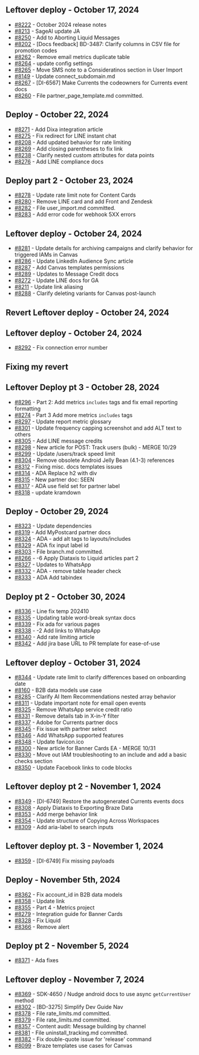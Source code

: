 ## Leftover deploy - October 17, 2024
- [#8222](https://github.com/braze-inc/braze-docs/pull/8222) - October 2024 release notes
- [#8213](https://github.com/braze-inc/braze-docs/pull/8213) - SageAI update JA
- [#8250](https://github.com/braze-inc/braze-docs/pull/8250) - Add to Aborting Liquid Messages
- [#8202](https://github.com/braze-inc/braze-docs/pull/8202) - [Docs feedback] BD-3487: Clarify columns in CSV file for promotion codes
- [#8262](https://github.com/braze-inc/braze-docs/pull/8262) - Remove email metrics duplicate table
- [#8264](https://github.com/braze-inc/braze-docs/pull/8264) - update config settings
- [#8265](https://github.com/braze-inc/braze-docs/pull/8265) - Move SMS note to a Consideratinos section in User Import
- [#8149](https://github.com/braze-inc/braze-docs/pull/8149) - Update connect_subdomain.md
- [#8267](https://github.com/braze-inc/braze-docs/pull/8267) - [DI-6567] Make Currents the codeowners for Currents event docs
- [#8260](https://github.com/braze-inc/braze-docs/pull/8260) - File partner_page_template.md committed.

## Deploy - October 22, 2024
- [#8271](https://github.com/braze-inc/braze-docs/pull/8271) - Add Dixa integration article
- [#8275](https://github.com/braze-inc/braze-docs/pull/8275) - Fix redirect for LINE instant chat
- [#8208](https://github.com/braze-inc/braze-docs/pull/8208) - Add updated behavior for rate limiting
- [#8269](https://github.com/braze-inc/braze-docs/pull/8269) - Add closing parentheses to fix link
- [#8238](https://github.com/braze-inc/braze-docs/pull/8238) - Clarify nested custom attributes for data points
- [#8276](https://github.com/braze-inc/braze-docs/pull/8276) - Add LINE compliance docs

## Deploy part 2 - October 23, 2024
- [#8278](https://github.com/braze-inc/braze-docs/pull/8278) - Update rate limit note for Content Cards
- [#8280](https://github.com/braze-inc/braze-docs/pull/8280) - Remove LINE card and add Front and Zendesk
- [#8282](https://github.com/braze-inc/braze-docs/pull/8282) - File user_import.md committed.
- [#8283](https://github.com/braze-inc/braze-docs/pull/8283) - Add error code for webhook 5XX errors

## Leftover deploy - October 24, 2024
- [#8281](https://github.com/braze-inc/braze-docs/pull/8281) - Update details for archiving campaigns and clarify behavior for triggered IAMs in Canvas
- [#8286](https://github.com/braze-inc/braze-docs/pull/8286) - Update LinkedIn Audience Sync article
- [#8287](https://github.com/braze-inc/braze-docs/pull/8287) - Add Canvas templates permissions
- [#8289](https://github.com/braze-inc/braze-docs/pull/8289) - Updates to Message Credit docs
- [#8272](https://github.com/braze-inc/braze-docs/pull/8272) - Update LINE docs for GA
- [#8211](https://github.com/braze-inc/braze-docs/pull/8211) - Update link aliasing
- [#8288](https://github.com/braze-inc/braze-docs/pull/8288) - Clarify deleting variants for Canvas post-launch

## Revert Leftover deploy - October 24, 2024

## Leftover deploy - October 24, 2024
- [#8292](https://github.com/braze-inc/braze-docs/pull/8292) - Fix connection error number

## Fixing my revert

## Leftover Deploy pt 3 - October 28, 2024
- [#8296](https://github.com/braze-inc/braze-docs/pull/8296) - Part 2: Add metrics `includes` tags and fix email reporting formatting
- [#8274](https://github.com/braze-inc/braze-docs/pull/8274) - Part 3 Add more metrics `includes` tags
- [#8297](https://github.com/braze-inc/braze-docs/pull/8297) - Update report metric glossary
- [#8301](https://github.com/braze-inc/braze-docs/pull/8301) - Update frequency capping screenshot and add ALT text to others
- [#8305](https://github.com/braze-inc/braze-docs/pull/8305) - Add LINE message credits
- [#8298](https://github.com/braze-inc/braze-docs/pull/8298) - New article for POST: Track users (bulk) - MERGE 10/29
- [#8299](https://github.com/braze-inc/braze-docs/pull/8299) - Update /users/track speed limit
- [#8304](https://github.com/braze-inc/braze-docs/pull/8304) - Remove obsolete Android Jelly Bean (4.1-3) references
- [#8312](https://github.com/braze-inc/braze-docs/pull/8312) - Fixing misc. docs templates issues
- [#8314](https://github.com/braze-inc/braze-docs/pull/8314) - ADA Replace h2 with div
- [#8315](https://github.com/braze-inc/braze-docs/pull/8315) - New partner doc: SEEN
- [#8317](https://github.com/braze-inc/braze-docs/pull/8317) - ADA use field set for partner label
- [#8318](https://github.com/braze-inc/braze-docs/pull/8318) - update kramdown

## Deploy - October 29, 2024
- [#8323](https://github.com/braze-inc/braze-docs/pull/8323) - Update dependencies
- [#8319](https://github.com/braze-inc/braze-docs/pull/8319) - Add MyPostcard partner docs
- [#8324](https://github.com/braze-inc/braze-docs/pull/8324) - ADA - add alt tags to layouts/includes
- [#8329](https://github.com/braze-inc/braze-docs/pull/8329) - ADA fix input label id
- [#8303](https://github.com/braze-inc/braze-docs/pull/8303) - File branch.md committed.
- [#8266](https://github.com/braze-inc/braze-docs/pull/8266) - -6 Apply Diataxis to Liquid articles part 2
- [#8327](https://github.com/braze-inc/braze-docs/pull/8327) - Updates to WhatsApp
- [#8332](https://github.com/braze-inc/braze-docs/pull/8332) - ADA - remove table header check
- [#8333](https://github.com/braze-inc/braze-docs/pull/8333) - ADA Add tabindex

## Deploy pt 2 - October 30, 2024
- [#8336](https://github.com/braze-inc/braze-docs/pull/8336) - Line fix temp 202410
- [#8335](https://github.com/braze-inc/braze-docs/pull/8335) - Updating table word-break syntax docs
- [#8339](https://github.com/braze-inc/braze-docs/pull/8339) - Fix ada for various pages
- [#8338](https://github.com/braze-inc/braze-docs/pull/8338) - -2 Add links to WhatsApp
- [#8340](https://github.com/braze-inc/braze-docs/pull/8340) - Add rate limiting article
- [#8342](https://github.com/braze-inc/braze-docs/pull/8342) - Add jira base URL to PR template for ease-of-use

## Leftover deploy - October 31, 2024
- [#8344](https://github.com/braze-inc/braze-docs/pull/8344) - Update rate limit to clarify differences based on onboarding date
- [#8160](https://github.com/braze-inc/braze-docs/pull/8160) - B2B data models use case
- [#8285](https://github.com/braze-inc/braze-docs/pull/8285) - Clarify AI Item Recommendations nested array behavior
- [#8311](https://github.com/braze-inc/braze-docs/pull/8311) - Update important note for email open events
- [#8325](https://github.com/braze-inc/braze-docs/pull/8325) - Remove WhatsApp service credit ratio
- [#8331](https://github.com/braze-inc/braze-docs/pull/8331) - Remove details tab in X-in-Y filter
- [#8337](https://github.com/braze-inc/braze-docs/pull/8337) - Adobe for Currents partner docs
- [#8345](https://github.com/braze-inc/braze-docs/pull/8345) - Fix issue with partner select
- [#8346](https://github.com/braze-inc/braze-docs/pull/8346) - Add WhatsApp supported features
- [#8348](https://github.com/braze-inc/braze-docs/pull/8348) - Update favicon.ico
- [#8300](https://github.com/braze-inc/braze-docs/pull/8300) - New article for Banner Cards EA - MERGE 10/31
- [#8330](https://github.com/braze-inc/braze-docs/pull/8330) - Move out IAM troubleshooting to an include and add a basic checks section
- [#8350](https://github.com/braze-inc/braze-docs/pull/8350) - Update Facebook links to code blocks

## Leftover deploy pt 2 - November 1, 2024
- [#8349](https://github.com/braze-inc/braze-docs/pull/8349) - [DI-6749] Restore the autogenerated Currents events docs
- [#8308](https://github.com/braze-inc/braze-docs/pull/8308) - Apply Diataxis to Exporting Braze Data
- [#8353](https://github.com/braze-inc/braze-docs/pull/8353) - Add merge behavior link
- [#8354](https://github.com/braze-inc/braze-docs/pull/8354) - Update structure of Copying Across Workspaces
- [#8309](https://github.com/braze-inc/braze-docs/pull/8309) - Add aria-label to search inputs

## Leftover deploy pt. 3 - November 1, 2024
- [#8359](https://github.com/braze-inc/braze-docs/pull/8359) - [DI-6749] Fix missing payloads

## Deploy - November 5th, 2024
- [#8362](https://github.com/braze-inc/braze-docs/pull/8362) - Fix account_id in B2B data models
- [#8358](https://github.com/braze-inc/braze-docs/pull/8358) - Update link
- [#8355](https://github.com/braze-inc/braze-docs/pull/8355) - Part 4 - Metrics project
- [#8279](https://github.com/braze-inc/braze-docs/pull/8279) - Integration guide for Banner Cards
- [#8328](https://github.com/braze-inc/braze-docs/pull/8328) - Fix Liquid
- [#8366](https://github.com/braze-inc/braze-docs/pull/8366) - Remove alert

## Deploy pt 2 - November 5, 2024
- [#8371](https://github.com/braze-inc/braze-docs/pull/8371) - Ada fixes

## Leftover deploy - November 7, 2024
- [#8369](https://github.com/braze-inc/braze-docs/pull/8369) - SDK-4650 / Nudge android docs to use async `getCurrentUser` method
- [#8302](https://github.com/braze-inc/braze-docs/pull/8302) - [BD-3275] Simplify Dev Guide Nav
- [#8378](https://github.com/braze-inc/braze-docs/pull/8378) - File rate_limits.md committed.
- [#8379](https://github.com/braze-inc/braze-docs/pull/8379) - File rate_limits.md committed.
- [#8357](https://github.com/braze-inc/braze-docs/pull/8357) - Content audit: Message building by channel
- [#8381](https://github.com/braze-inc/braze-docs/pull/8381) - File uninstall_tracking.md committed.
- [#8382](https://github.com/braze-inc/braze-docs/pull/8382) - Fix double-quote issue for 'release' command
- [#8099](https://github.com/braze-inc/braze-docs/pull/8099) - Braze templates use cases for Canvas


